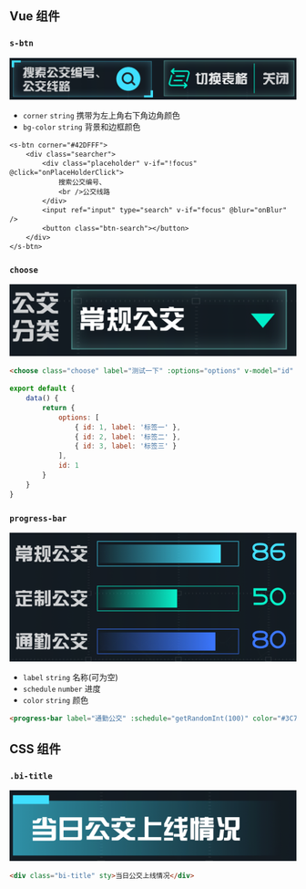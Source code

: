 ## Vue 组件

### `s-btn`

![preview](https://github.com/liasica/xixianbi/blob/master/extra-images/s-btn.png)

-   `corner` `string` 携带为左上角右下角边角颜色
-   `bg-color` `string` 背景和边框颜色

```
<s-btn corner="#42DFFF">
    <div class="searcher">
        <div class="placeholder" v-if="!focus" @click="onPlaceHolderClick">
            搜索公交编号、
            <br />公交线路
        </div>
        <input ref="input" type="search" v-if="focus" @blur="onBlur" />
        <button class="btn-search"></button>
    </div>
</s-btn>
```

### `choose`

![preview](https://github.com/liasica/xixianbi/blob/master/extra-images/choose.png)

```html
<choose class="choose" label="测试一下" :options="options" v-model="id" />
```

```javascript
export default {
    data() {
        return {
            options: [
                { id: 1, label: '标签一' },
                { id: 2, label: '标签二' },
                { id: 3, label: '标签三' }
            ],
            id: 1
        }
    }
}
```

### `progress-bar`

![preview](https://github.com/liasica/xixianbi/blob/master/extra-images/progress-bar.png)

- `label` `string` 名称(可为空) 
- `schedule` `number` 进度
- `color` `string` 颜色

```html
<progress-bar label="通勤公交" :schedule="getRandomInt(100)" color="#3C77FF" />
```



## CSS 组件

### `.bi-title`

![preview](https://github.com/liasica/xixianbi/blob/master/extra-images/bi-title.png)

```html
<div class="bi-title" sty>当日公交上线情况</div>
```
